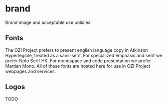 # brand

Brand image and acceptable use policies.

## Fonts

The OZI Project prefers to present english language copy in Atkinson Hyperlegible,
treated as a sans-serif. For specialized emphasis and serif we prefer Noto Serif HK.
For monospace and code presentation we prefer Martian Mono. All of these fonts are hosted
here for use in OZI Project webpages and services.

## Logos

TODO